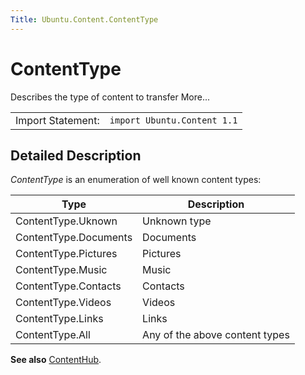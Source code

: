 ```yaml
---
Title: Ubuntu.Content.ContentType
---
```

        
ContentType
===========

<span class="subtitle"></span>
Describes the type of content to transfer More...

|                   |                             |
|-------------------|-----------------------------|
| Import Statement: | `import Ubuntu.Content 1.1` |

<span id="details"></span>
Detailed Description
--------------------

*ContentType* is an enumeration of well known content types:

| Type                  | Description                    |
|-----------------------|--------------------------------|
| ContentType.Uknown    | Unknown type                   |
| ContentType.Documents | Documents                      |
| ContentType.Pictures  | Pictures                       |
| ContentType.Music     | Music                          |
| ContentType.Contacts  | Contacts                       |
| ContentType.Videos    | Videos                         |
| ContentType.Links     | Links                          |
| ContentType.All       | Any of the above content types |

**See also** [ContentHub](../Ubuntu.Content.ContentHub.md).


